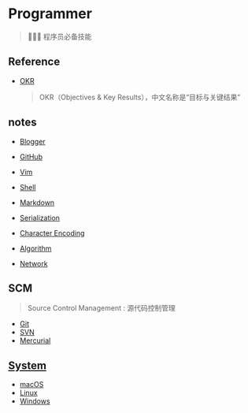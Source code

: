 # Programmer
> 👨🏻‍💻 程序员必备技能

## Reference

- [OKR](https://www.okr.com/)
    > OKR（Objectives & Key Results），中文名称是“目标与关键结果”

## notes

- [Blogger](notes/Blogger.md)
- [GitHub](notes/GitHub.md)
- [Vim](notes/Vim.md)
- [Shell](notes/Shell.md)
- [Markdown](notes/Markdown.md)
- [Serialization](notes/Serialization.md)
- [Character Encoding](notes/CharacterEncoding.md)

- [Algorithm](Algorithm/README.md)
- [Network](Network/README.md)

## SCM
> Source Control Management : 源代码控制管理

- [Git](SCM/Git.md)
- [SVN](SCM/SVN.md)
- [Mercurial](SCM/Mercurial.md)

## [System](System/README.md)

- [macOS](System/macOS.md)
- [Linux](System/Linux/README.md)
- [Windows](System/Windows.md)
